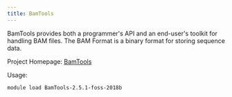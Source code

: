 ```yaml
---
title: BamTools
---
```

BamTools provides both a programmer's API and an end-user's toolkit for handling BAM files.
The BAM Format is a binary format for storing sequence data. 

Project Homepage: [BamTools](https://github.com/pezmaster31/bamtools)

Usage:
```
module load BamTools-2.5.1-foss-2018b
```
